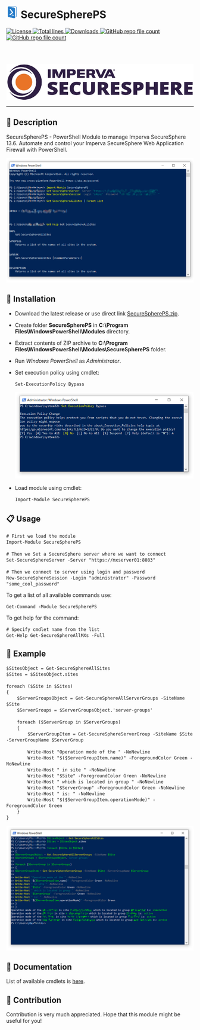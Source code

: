 # <img src="https://github.com/akshinmustafayev/SecureSpherePS/blob/master/images/powershelllogo.png" height="32" width="32"/> SecureSpherePS

<a href="https://img.shields.io/github/license/akshinmustafayev/SecureSpherePS">
  <img src="https://img.shields.io/github/license/akshinmustafayev/SecureSpherePS" alt="License" />
</a>
<a href="https://img.shields.io/tokei/lines/github/akshinmustafayev/SecureSpherePS">
  <img src="https://img.shields.io/tokei/lines/github/akshinmustafayev/SecureSpherePS" alt="Total lines" />
</a>
<a href="https://img.shields.io/github/downloads/akshinmustafayev/SecureSpherePS/total">
  <img src="https://img.shields.io/github/downloads/akshinmustafayev/SecureSpherePS/total" alt="Downloads" />
</a>
<a href="https://img.shields.io/github/stars/akshinmustafayev/SecureSpherePS?style=social">
  <img alt="GitHub repo file count" src="https://img.shields.io/github/stars/akshinmustafayev/SecureSpherePS?style=social">
</a>
<a href="https://img.shields.io/github/contributors/akshinmustafayev/SecureSpherePS">
  <img alt="GitHub repo file count" src="https://img.shields.io/github/contributors/akshinmustafayev/SecureSpherePS">
</a>

<br><br>

![image](images/imperva_securesphere_banner.jpg)

---

## :newspaper: Description

SecureSpherePS - PowerShell Module to manage Imperva SecureSphere 13.6. Automate and control your Imperva SecureSphere Web Application Firewall with PowerShell.

![image](images/image1.png)

## :wrench: Installation

* Download the latest release or use direct link [SecureSpherePS.zip](https://github.com/akshinmustafayev/SecureSpherePS/releases/download/v0.1/SecureSpherePS.zip). 
* Create folder __SecureSpherePS__ in __C:\Program Files\WindowsPowerShell\Modules__ directory.
* Extract contents of ZIP archive to __C:\Program Files\WindowsPowerShell\Modules\SecureSpherePS__ folder.
* Run _Windows PowerShell_ as _Administrator_.
* Set execution policy using cmdlet:

  ```
  Set-ExecutionPolicy Bypass 
  ```
  ![image](images/image2.png)
  
* Load module using cmdlet:

  ```
  Import-Module SecureSpherePS
  ```

## :clipboard: Usage

```
# First we load the module
Import-Module SecureSpherePS

# Then we Set a SecureSphere server where we want to connect
Set-SecureSphereServer -Server "https://mxserver01:8083"

# Then we connect to server using login and password
New-SecureSphereSession -Login "administrator" -Password "some_cool_password"
```

To get a list of all available commands use:
```
Get-Command -Module SecureSpherePS
```

To get help for the command:
```
# Specify cmdlet name from the list
Get-Help Get-SecureSphereAllMXs -Full
```

## :pushpin: Example
```
$SitesObject = Get-SecureSphereAllSites
$Sites = $SitesObject.sites

foreach ($Site in $Sites)
{
	$ServerGroupsObject = Get-SecureSphereAllServerGroups -SiteName $Site
	$ServerGroups = $ServerGroupsObject.'server-groups'
	
	foreach ($ServerGroup in $ServerGroups)
	{
		$ServerGroupItem = Get-SecureSphereServerGroup -SiteName $Site -ServerGroupName $ServerGroup
		
		Write-Host "Operation mode of the " -NoNewline
		Write-Host "$($ServerGroupItem.name)" -ForegroundColor Green -NoNewline
		Write-Host " in site " -NoNewline
		Write-Host "$Site" -ForegroundColor Green -NoNewline
		Write-Host " which is located in group " -NoNewline
		Write-Host "$ServerGroup" -ForegroundColor Green -NoNewline
		Write-Host " is: " -NoNewline
		Write-Host "$($ServerGroupItem.operationMode)" -ForegroundColor Green
	}
}
```

![image](images/image3.png)

## :blue_book: Documentation

List of available cmdlets is [here](Documentation/MD/README.md).

## :dart: Contribution

Contribution is very much appreciated. Hope that this module might be useful for you!

